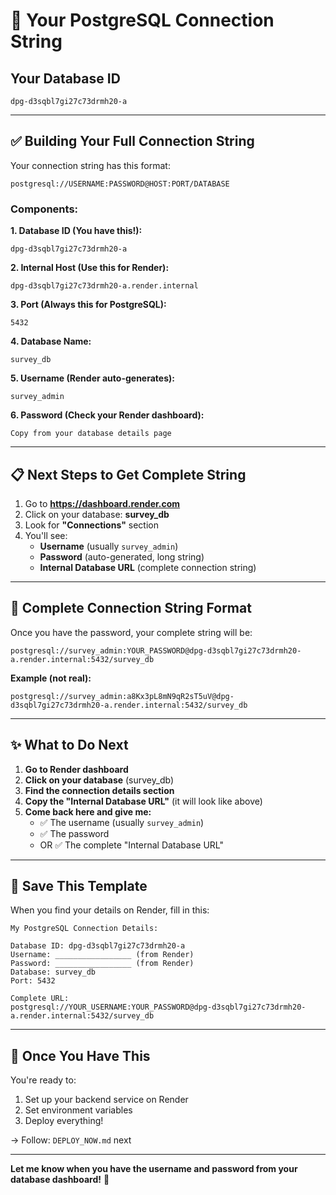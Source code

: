 # 🔑 Your PostgreSQL Connection String

## Your Database ID
```
dpg-d3sqbl7gi27c73drmh20-a
```

---

## ✅ Building Your Full Connection String

Your connection string has this format:
```
postgresql://USERNAME:PASSWORD@HOST:PORT/DATABASE
```

### Components:

**1. Database ID (You have this!):**
```
dpg-d3sqbl7gi27c73drmh20-a
```

**2. Internal Host (Use this for Render):**
```
dpg-d3sqbl7gi27c73drmh20-a.render.internal
```

**3. Port (Always this for PostgreSQL):**
```
5432
```

**4. Database Name:**
```
survey_db
```

**5. Username (Render auto-generates):**
```
survey_admin
```

**6. Password (Check your Render dashboard):**
```
Copy from your database details page
```

---

## 📋 Next Steps to Get Complete String

1. Go to **https://dashboard.render.com**
2. Click on your database: **survey_db**
3. Look for **"Connections"** section
4. You'll see:
   - **Username** (usually `survey_admin`)
   - **Password** (auto-generated, long string)
   - **Internal Database URL** (complete connection string)

---

## 🔗 Complete Connection String Format

Once you have the password, your complete string will be:

```
postgresql://survey_admin:YOUR_PASSWORD@dpg-d3sqbl7gi27c73drmh20-a.render.internal:5432/survey_db
```

**Example (not real):**
```
postgresql://survey_admin:a8Kx3pL8mN9qR2sT5uV@dpg-d3sqbl7gi27c73drmh20-a.render.internal:5432/survey_db
```

---

## ✨ What to Do Next

1. **Go to Render dashboard**
2. **Click on your database** (survey_db)
3. **Find the connection details section**
4. **Copy the "Internal Database URL"** (it will look like above)
5. **Come back here and give me:**
   - ✅ The username (usually `survey_admin`)
   - ✅ The password
   - OR ✅ The complete "Internal Database URL"

---

## 📝 Save This Template

When you find your details on Render, fill in this:

```
My PostgreSQL Connection Details:

Database ID: dpg-d3sqbl7gi27c73drmh20-a
Username: _________________ (from Render)
Password: _________________ (from Render)
Database: survey_db
Port: 5432

Complete URL:
postgresql://YOUR_USERNAME:YOUR_PASSWORD@dpg-d3sqbl7gi27c73drmh20-a.render.internal:5432/survey_db
```

---

## 🎯 Once You Have This

You're ready to:
1. Set up your backend service on Render
2. Set environment variables
3. Deploy everything!

→ Follow: `DEPLOY_NOW.md` next

---

**Let me know when you have the username and password from your database dashboard!** 🚀
